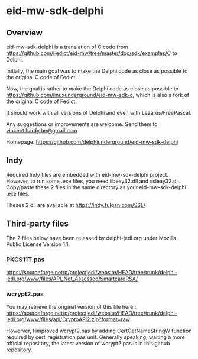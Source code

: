 # eid-mw-sdk-delphi

## Overview

eid-mw-sdk-delphi is a translation of C code from 
https://github.com/Fedict/eid-mw/tree/master/doc/sdk/examples/C
to Delphi.

Initially, the main goal was to make the Delphi code as close as possible to
the original C code of Fedict.

Now, the goal is rather to make the Delphi code as close as possible
to https://github.com/linuxunderground/eid-mw-sdk-c, which is also a fork of
the original C code of Fedict.

It should work with all versions of Delphi and even with 
Lazarus/FreePascal.

Any suggestions or improvements are welcome.
Send them to vincent.hardy.be@gmail.com

Homepage: https://github.com/delphiunderground/eid-mw-sdk-delphi


## Indy

Required Indy files are embedded with eid-mw-sdk-delphi project.
However, to run some .exe files, you need libeay32.dll and ssleay32.dll.
Copy/paste these 2 files in the same directory as your eid-mw-sdk-delphi .exe
files.

Theses 2 dll are available at https://indy.fulgan.com/SSL/


## Third-party files

The 2 files below have been released by delphi-jedi.org under Mozilla Public
License Version 1.1.

### PKCS11T.pas

https://sourceforge.net/p/projectjedi/website/HEAD/tree/trunk/delphi-jedi.org/www/files/API_Not_Assessed/SmartcardRSA/
  
### wcrypt2.pas

You may retrieve the original version of this file here : 
https://sourceforge.net/p/projectjedi/website/HEAD/tree/trunk/delphi-jedi.org/www/files/api/CryptoAPI2.zip?format=raw

Howerver, I improved wcrypt2.pas by adding CertGetNameStringW function
required by cert_registration.pas unit.
Generally speaking, waiting a more official repository, the latest version
of wcrypt2.pas is in this github repository.

